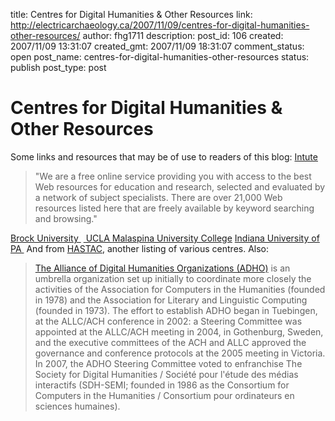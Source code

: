 title: Centres for Digital Humanities & Other Resources
link: http://electricarchaeology.ca/2007/11/09/centres-for-digital-humanities-other-resources/
author: fhg1711
description: 
post_id: 106
created: 2007/11/09 13:31:07
created_gmt: 2007/11/09 18:31:07
comment_status: open
post_name: centres-for-digital-humanities-other-resources
status: publish
post_type: post

# Centres for Digital Humanities & Other Resources

Some links and resources that may be of use to readers of this blog: [Intute](http://www.intute.ac.uk/artsandhumanities/)

> "We are a free online service providing you with access to the best Web resources for education and research, selected and evaluated by a network of subject specialists. There are over 21,000 Web resources listed here that are freely available by keyword searching and browsing."

[Brock University ](http://www.brocku.ca/cdh/) [ UCLA ](http://www.cdh.ucla.edu/) [Malaspina University College](http://cdhi.mala.bc.ca/) [Indiana University of PA ](http://www.digitalhumanities.net/) And from [HASTAC](http://www.hastac.org/resources/links), another listing of various centres. Also: 

> [The Alliance of Digital Humanities Organizations (ADHO)](http://www.digitalhumanities.org/) is an umbrella organization set up initially to coordinate more closely the activities of the Association for Computers in the Humanities (founded in 1978) and the Association for Literary and Linguistic Computing (founded in 1973). The effort to establish ADHO began in Tuebingen, at the ALLC/ACH conference in 2002: a Steering Committee was appointed at the ALLC/ACH meeting in 2004, in Gothenburg, Sweden, and the executive committees of the ACH and ALLC approved the governance and conference protocols at the 2005 meeting in Victoria. In 2007, the ADHO Steering Committee voted to enfranchise The Society for Digital Humanities / Société pour l'étude des médias interactifs (SDH-SEMI; founded in 1986 as the Consortium for Computers in the Humanities / Consortium pour ordinateurs en sciences humaines).